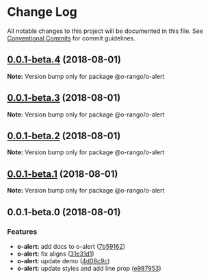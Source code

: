 # Change Log

All notable changes to this project will be documented in this file.
See [Conventional Commits](https://conventionalcommits.org) for commit guidelines.

<a name="0.0.1-beta.4"></a>
## [0.0.1-beta.4](https://github.com/ionic-team/stencil-component-starter/compare/@o-rango/o-alert@0.0.1-beta.3...@o-rango/o-alert@0.0.1-beta.4) (2018-08-01)

**Note:** Version bump only for package @o-rango/o-alert





<a name="0.0.1-beta.3"></a>
## [0.0.1-beta.3](https://github.com/ionic-team/stencil-component-starter/compare/@o-rango/o-alert@0.0.1-beta.2...@o-rango/o-alert@0.0.1-beta.3) (2018-08-01)

**Note:** Version bump only for package @o-rango/o-alert





<a name="0.0.1-beta.2"></a>
## [0.0.1-beta.2](https://github.com/ionic-team/stencil-component-starter/compare/@o-rango/o-alert@0.0.1-beta.1...@o-rango/o-alert@0.0.1-beta.2) (2018-08-01)

**Note:** Version bump only for package @o-rango/o-alert





<a name="0.0.1-beta.1"></a>
## [0.0.1-beta.1](https://github.com/ionic-team/stencil-component-starter/compare/@o-rango/o-alert@0.0.1-beta.0...@o-rango/o-alert@0.0.1-beta.1) (2018-08-01)

**Note:** Version bump only for package @o-rango/o-alert





<a name="0.0.1-beta.0"></a>
## 0.0.1-beta.0 (2018-08-01)


### Features

* **o-alert:** add docs to o-alert ([7b59162](https://github.com/ionic-team/stencil-component-starter/commit/7b59162))
* **o-alert:** fix aligns ([31e31d1](https://github.com/ionic-team/stencil-component-starter/commit/31e31d1))
* **o-alert:** update demo ([4d08c9c](https://github.com/ionic-team/stencil-component-starter/commit/4d08c9c))
* **o-alert:** update styles and add line prop ([e987953](https://github.com/ionic-team/stencil-component-starter/commit/e987953))
